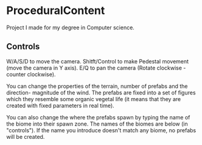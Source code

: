 # ProceduralContent
Project I made for my degree in Computer science.

## Controls
W/A/S/D to move the camera.
Shitft/Control to make Pedestal movement (move the camera in Y axis).
E/Q to pan the camera (Rotate clockwise - counter clockwise).

You can change the properties of the terrain, number of prefabs and the direction-
magnitude of the wind. The prefabs are fixed into a set of figures which they
resemble some organic vegetal life (it means that they are created with fixed
parameters in real time).

You can also change the where the prefabs spawn by typing the name of the biome 
into their spawn zone. The names of the biomes are below (in "controls"). If the 
name you introduce doesn't match any biome, no prefabs will be created.

